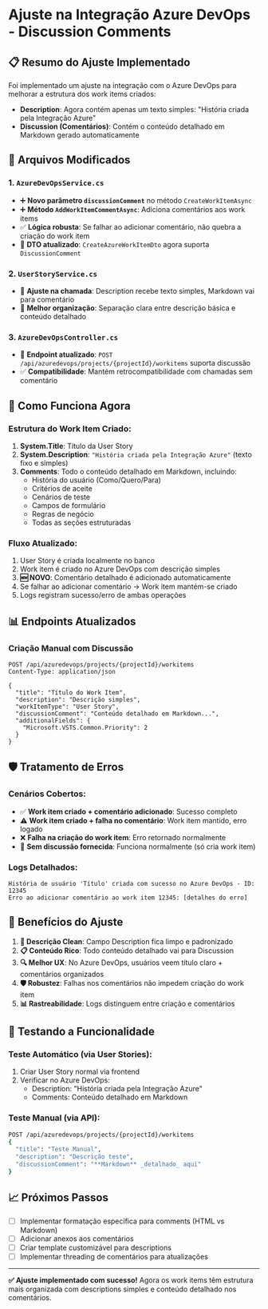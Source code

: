 # Ajuste na Integração Azure DevOps - Discussion Comments

## 📋 Resumo do Ajuste Implementado

Foi implementado um ajuste na integração com o Azure DevOps para melhorar a estrutura dos work items criados:

- **Description**: Agora contém apenas um texto simples: "História criada pela Integração Azure"
- **Discussion (Comentários)**: Contém o conteúdo detalhado em Markdown gerado automaticamente

## 🔧 Arquivos Modificados

### 1. `AzureDevOpsService.cs`
- ➕ **Novo parâmetro `discussionComment`** no método `CreateWorkItemAsync`
- ➕ **Método `AddWorkItemCommentAsync`**: Adiciona comentários aos work items
- ✅ **Lógica robusta**: Se falhar ao adicionar comentário, não quebra a criação do work item
- 🔄 **DTO atualizado**: `CreateAzureWorkItemDto` agora suporta `DiscussionComment`

### 2. `UserStoryService.cs`
- 🎯 **Ajuste na chamada**: Description recebe texto simples, Markdown vai para comentário
- 📝 **Melhor organização**: Separação clara entre descrição básica e conteúdo detalhado

### 3. `AzureDevOpsController.cs`
- 🔄 **Endpoint atualizado**: `POST /api/azuredevops/projects/{projectId}/workitems` suporta discussão
- ✅ **Compatibilidade**: Mantém retrocompatibilidade com chamadas sem comentário

## 🚀 Como Funciona Agora

### Estrutura do Work Item Criado:

1. **System.Title**: Título da User Story
2. **System.Description**: `"História criada pela Integração Azure"` (texto fixo e simples)
3. **Comments**: Todo o conteúdo detalhado em Markdown, incluindo:
   - História do usuário (Como/Quero/Para)
   - Critérios de aceite
   - Cenários de teste
   - Campos de formulário
   - Regras de negócio
   - Todas as seções estruturadas

### Fluxo Atualizado:

1. User Story é criada localmente no banco
2. Work item é criado no Azure DevOps com descrição simples
3. **🆕 NOVO**: Comentário detalhado é adicionado automaticamente
4. Se falhar ao adicionar comentário → Work item mantém-se criado
5. Logs registram sucesso/erro de ambas operações

## 📊 Endpoints Atualizados

### Criação Manual com Discussão
```http
POST /api/azuredevops/projects/{projectId}/workitems
Content-Type: application/json

{
  "title": "Título do Work Item",
  "description": "Descrição simples",
  "workItemType": "User Story",
  "discussionComment": "Conteúdo detalhado em Markdown...",
  "additionalFields": {
    "Microsoft.VSTS.Common.Priority": 2
  }
}
```

## 🛡️ Tratamento de Erros

### Cenários Cobertos:
- ✅ **Work item criado + comentário adicionado**: Sucesso completo
- ⚠️ **Work item criado + falha no comentário**: Work item mantido, erro logado
- ❌ **Falha na criação do work item**: Erro retornado normalmente
- 🔄 **Sem discussão fornecida**: Funciona normalmente (só cria work item)

### Logs Detalhados:
```
História de usuário 'Título' criada com sucesso no Azure DevOps - ID: 12345
Erro ao adicionar comentário ao work item 12345: [detalhes do erro]
```

## 🎯 Benefícios do Ajuste

1. **📝 Descrição Clean**: Campo Description fica limpo e padronizado
2. **📋 Conteúdo Rico**: Todo conteúdo detalhado vai para Discussion
3. **🔍 Melhor UX**: No Azure DevOps, usuários veem título claro + comentários organizados
4. **🛡️ Robustez**: Falhas nos comentários não impedem criação do work item
5. **📊 Rastreabilidade**: Logs distinguem entre criação e comentários

## 🧪 Testando a Funcionalidade

### Teste Automático (via User Stories):
1. Criar User Story normal via frontend
2. Verificar no Azure DevOps:
   - Description: "História criada pela Integração Azure"
   - Comments: Conteúdo detalhado em Markdown

### Teste Manual (via API):
```bash
POST /api/azuredevops/projects/{projectId}/workitems
{
  "title": "Teste Manual",
  "description": "Descrição teste",
  "discussionComment": "**Markdown** _detalhado_ aqui"
}
```

## 📈 Próximos Passos

- [ ] Implementar formatação específica para comments (HTML vs Markdown)
- [ ] Adicionar anexos aos comentários
- [ ] Criar template customizável para descriptions
- [ ] Implementar threading de comentários para atualizações

---

**✅ Ajuste implementado com sucesso!** Agora os work items têm estrutura mais organizada com descriptions simples e conteúdo detalhado nos comentários.
